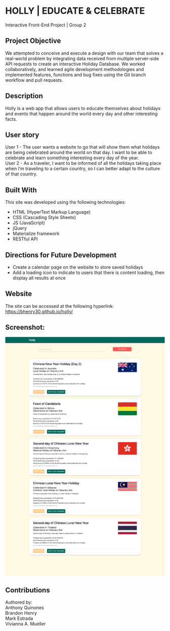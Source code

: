 # HOLLY | EDUCATE & CELEBRATE  
Interactive Front-End Project | Group 2  
## Project Objective  
We attempted to conceive and execute a design with our team that solves a real-world problem by integrating data received from multiple server-side API requests to create an interactive Holiday Database. We worked collaboratively, and learned agile development methodologies and implemented features, functions and bug fixes using the Git branch workflow and pull requests.   
## Description  
Holly is a web app that allows users to educate themselves about holidays and events that happen around the world every day and other interesting facts.  
## User story  
User 1 - The user wants a website to go that will show them what holidays are being celebrated around the world on that day. I want to be able to celebrate and learn something interesting every day of the year.  
User 2 - As a traveler, I want to be informed of all the holidays taking place when I’m traveling to a certain country, so I can better adapt to the culture of that country.  
## Built With  
This site was developed using the following technologies:  
* HTML (HyperText Markup Language)  
* CSS (Cascading Style Sheets)  
* JS (JavaScript)  
* jQuery
* Materialize framework  
* RESTful API  
## Directions for Future Development  
* Create a calendar page on the website to store saved holidays  
* Add a loading icon to indicate to users that there is content loading, then display all results at once  
## Website  
The site can be accessed at the following hyperlink:  
https://bhenry30.github.io/holly/  
## Screenshot:  
![PORTFOLIO CHALLENGE - ESTRADA](https://github.com/bhenry30/holly/blob/d4f3151da9e6e5e2641389ac7a2e858bdc51f80e/assets/images/screenshot.png) 
## Contributions  
Authored by:    
Anthony Quinones  
Brandon Henry  
Mark Estrada  
Vivianna A. Mueller  
